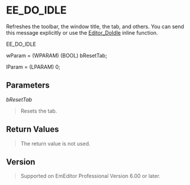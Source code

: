 # EE\_DO\_IDLE

Refreshes the toolbar, the window title, the tab, and others. You can send this message explicitly or use the
[Editor\_DoIdle](../macro/editor_doidle) inline function.

EE\_DO\_IDLE

wParam = (WPARAM) (BOOL) bResetTab;

lParam = (LPARAM) 0;

## Parameters

_bResetTab_

> Resets the tab.

## Return Values

> The return value is not used.

## Version

> Supported on EmEditor Professional Version 6.00 or later.